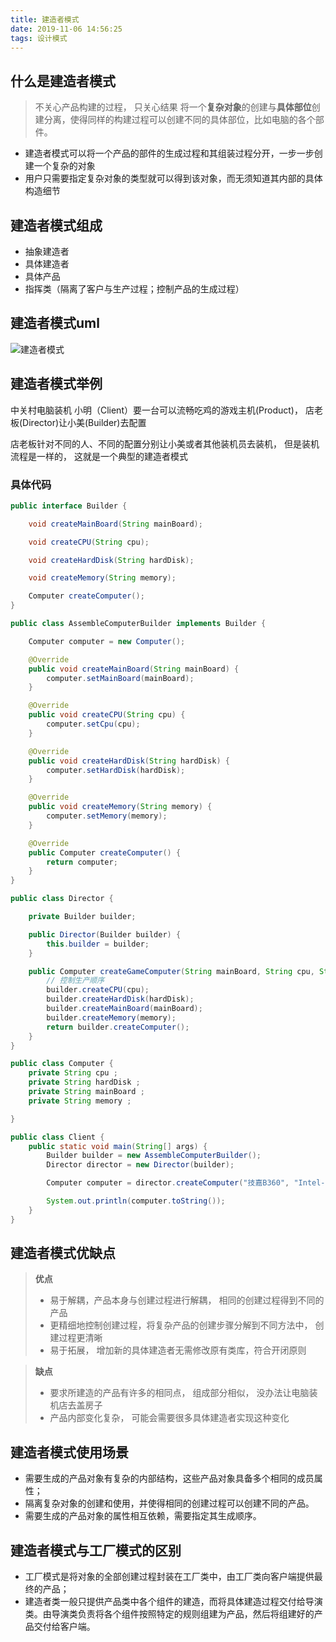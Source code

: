 ```yaml
---
title: 建造者模式
date: 2019-11-06 14:56:25
tags: 设计模式
---
```


## 什么是建造者模式
> 不关心产品构建的过程， 只关心结果
> 将一个**复杂对象**的创建与**具体部位**创建分离，使得同样的构建过程可以创建不同的具体部位，比如电脑的各个部件。

- 建造者模式可以将一个产品的部件的生成过程和其组装过程分开，一步一步创建一个复杂的对象
- 用户只需要指定复杂对象的类型就可以得到该对象，而无须知道其内部的具体构造细节

## 建造者模式组成
- 抽象建造者
- 具体建造者
- 具体产品
- 指挥类（隔离了客户与生产过程；控制产品的生成过程）

## 建造者模式uml
![建造者模式](/建造者模式.jpg)

## 建造者模式举例
中关村电脑装机
小明（Client）要一台可以流畅吃鸡的游戏主机(Product)， 店老板(Director)让小美(Builder)去配置

店老板针对不同的人、不同的配置分别让小美或者其他装机员去装机， 但是装机流程是一样的， 这就是一个典型的建造者模式

### 具体代码
```java
public interface Builder {

    void createMainBoard(String mainBoard);

    void createCPU(String cpu);

    void createHardDisk(String hardDisk);

    void createMemory(String memory);

    Computer createComputer();
}

```

```java
public class AssembleComputerBuilder implements Builder {

    Computer computer = new Computer();

    @Override
    public void createMainBoard(String mainBoard) {
        computer.setMainBoard(mainBoard);
    }

    @Override
    public void createCPU(String cpu) {
        computer.setCpu(cpu);
    }

    @Override
    public void createHardDisk(String hardDisk) {
        computer.setHardDisk(hardDisk);
    }

    @Override
    public void createMemory(String memory) {
        computer.setMemory(memory);
    }

    @Override
    public Computer createComputer() {
        return computer;
    }
}

```

```java
public class Director {

    private Builder builder;

    public Director(Builder builder) {
        this.builder = builder;
    }

    public Computer createGameComputer(String mainBoard, String cpu, String memory, String hardDisk) {
        // 控制生产顺序
        builder.createCPU(cpu);
        builder.createHardDisk(hardDisk);
        builder.createMainBoard(mainBoard);
        builder.createMemory(memory);
        return builder.createComputer();
    }
}
```

```java
public class Computer {
    private String cpu ;
    private String hardDisk ;
    private String mainBoard ;
    private String memory ;

}
```

```java
public class Client {
    public static void main(String[] args) {
        Builder builder = new AssembleComputerBuilder();
        Director director = new Director(builder);

        Computer computer = director.createComputer("技嘉B360", "Intel-9400F", "Hyper 8G", "希捷 2T");

        System.out.println(computer.toString());
    }
}

```

## 建造者模式优缺点
> **优点**
> * 易于解耦，产品本身与创建过程进行解耦， 相同的创建过程得到不同的产品
> * 更精细地控制创建过程，将复杂产品的创建步骤分解到不同方法中， 创建过程更清晰
> * 易于拓展， 增加新的具体建造者无需修改原有类库，符合开闭原则 

> **缺点**
> * 要求所建造的产品有许多的相同点， 组成部分相似， 没办法让电脑装机店去盖房子
> * 产品内部变化复杂， 可能会需要很多具体建造者实现这种变化

## 建造者模式使用场景
* 需要生成的产品对象有复杂的内部结构，这些产品对象具备多个相同的成员属性；
* 隔离复杂对象的创建和使用，并使得相同的创建过程可以创建不同的产品。
* 需要生成的产品对象的属性相互依赖，需要指定其生成顺序。

## 建造者模式与工厂模式的区别
* 工厂模式是将对象的全部创建过程封装在工厂类中，由工厂类向客户端提供最终的产品；
* 建造者类一般只提供产品类中各个组件的建造，而将具体建造过程交付给导演类。由导演类负责将各个组件按照特定的规则组建为产品，然后将组建好的产品交付给客户端。
